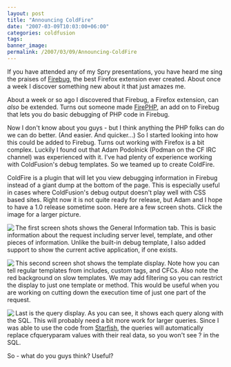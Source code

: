 ```yaml
---
layout: post
title: "Announcing ColdFire"
date: "2007-03-09T10:03:00+06:00"
categories: coldfusion 
tags: 
banner_image: 
permalink: /2007/03/09/Announcing-ColdFire
---
```


If you have attended any of my Spry presentations, you have heard me sing the praises of <a href="http://www.getfirebug.com/">Firebug</a>, the best Firefox extension ever created. About once a week I discover something new about it that just amazes me.

About a week or so ago I discovered that Firebug, a Firefox extension, can <i>also</i> be extended. Turns out someone made <a href="http://www.firephp.org/">FirePHP</a>, an add on to Firebug that lets you do basic debugging of PHP code in Firebug.

Now I don't know about you guys - but I think anything the PHP folks can do we can do better. (And easier. And quicker...) So I started looking into how this could be added to Firebug. Turns out working with Firefox is a bit complex. Luckily I found out that Adam Podolnick (Podman on the CF IRC channel) was experienced with it. I've had plenty of experience working with ColdFusion's debug templates. So we teamed up to create ColdFire. 

<more />

ColdFire is a plugin that will let you view debugging information in Firebug instead of a giant dump at the bottom of the page. This is especially useful in cases where ColdFusion's debug output doesn't play well with CSS based sites. Right now it is not quite ready for release, but Adam and I hope to have a 1.0 release sometime soon. Here are a few screen shots. Click the image for a larger picture.

<a href="http://ray.camdenfamily.com/images/cf1.jpg"><img src="http://ray.camdenfamily.com/images/cf1_small.jpg" border="0" align="left"></a> The first screen shots shows the General Information tab. This is basic information about the request including server level, template, and other pieces of information. Unlike the built-in debug template, I also added support to show the current active application, if one exists.
<br clear="left">

<a href="http://ray.camdenfamily.com/images/cf2.jpg"><img src="http://ray.camdenfamily.com/images/cf2_small.jpg" border="0" align="left"></a> This second screen shot shows the template display. Note how you can tell regular templates from includes, custom tags, and CFCs. Also note the red background on slow templates. We may add filtering so you can restrict the display to just one template or method. This would be useful when you are working on cutting down the execution time of just one part of the request.
<br clear="left">

<a href="http://ray.camdenfamily.com/images/cf3.jpg"><img src="http://ray.camdenfamily.com/images/cf3_small.jpg" border="0" align="left"></a> Last is the query display. As you can see, it shows each query along with the SQL. This will probably need a bit more work for larger queries. Since I was able to use the code from <a href="http://ray.camdenfamily.com/projects/starfish/">Starfish</a>, the queries will automatically replace cfqueryparam values with their real data, so you won't see ? in the SQL.
<br clear="left">

So - what do you guys think? Useful?